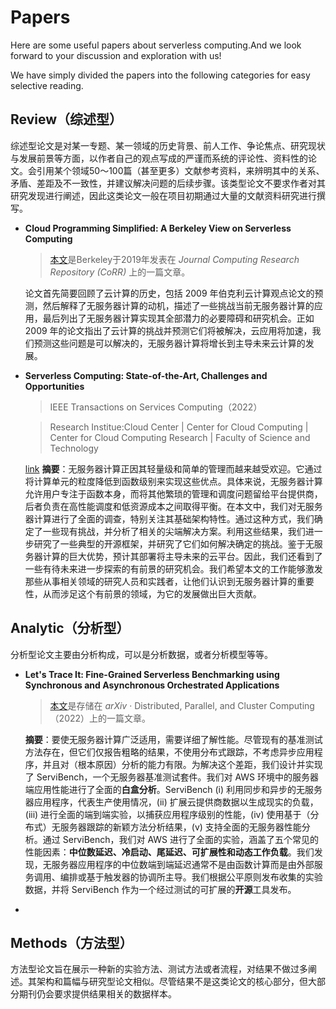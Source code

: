 # Papers

Here are some useful papers about serverless computing.And we look forward to your discussion and exploration with us!

We have simply divided the papers into the following categories for easy selective reading.


## Review（综述型）
综述型论文是对某一专题、某一领域的历史背景、前人工作、争论焦点、研究现状与发展前景等方面，以作者自己的观点写成的严谨而系统的评论性、资料性的论文。会引用某个领域50～100篇（甚至更多）文献参考资料，来辨明其中的关系、矛盾、差距及不一致性，并建议解决问题的后续步骤。该类型论文不要求作者对其研究发现进行阐述，因此这类论文一般在项目初期通过大量的文献资料研究进行撰写。


- **Cloud Programming Simplified: A Berkeley View on Serverless Computing**
  
  > [本文](https://www2.eecs.berkeley.edu/Pubs/TechRpts/2019/EECS-2019-3.pdf)是Berkeley于2019年发表在 _Journal Computing Research Repository (CoRR)_ 上的一篇文章。
  
  论文首先简要回顾了云计算的历史，包括 2009 年伯克利云计算观点论文的预测，然后解释了无服务器计算的动机，描述了一些挑战当前无服务器计算的应用，最后列出了无服务器计算实现其全部潜力的必要障碍和研究机会。正如 2009 年的论文指出了云计算的挑战并预测它们将被解决，云应用将加速，我们预测这些问题是可以解决的，无服务器计算将增长到主导未来云计算的发展。
  
- **Serverless Computing: State-of-the-Art, Challenges and Opportunities**
  
  > IEEE Transactions on Services Computing（2022）
  
  > Research Institue:Cloud Center | Center for Cloud Computing | Center for Cloud Computing Research | Faculty of Science and Technology
  
  [link](https://ieeexplore.ieee.org/stamp/stamp.jsp?tp=&arnumber=9756233)
  **摘要**：无服务器计算正因其轻量级和简单的管理而越来越受欢迎。它通过将计算单元的粒度降低到函数级别来实现这些优点。具体来说，无服务器计算允许用户专注于函数本身，而将其他繁琐的管理和调度问题留给平台提供商，后者负责在高性能调度和低资源成本之间取得平衡。在本文中，我们对无服务器计算进行了全面的调查，特别关注其基础架构特性。通过这种方式，我们确定了一些现有挑战，并分析了相关的尖端解决方案。利用这些结果，我们进一步研究了一些典型的开源框架，并研究了它们如何解决确定的挑战。鉴于无服务器计算的巨大优势，预计其部署将主导未来的云平台。因此，我们还看到了一些有待未来进一步探索的有前景的研究机会。我们希望本文的工作能够激发那些从事相关领域的研究人员和实践者，让他们认识到无服务器计算的重要性，从而涉足这个有前景的领域，为它的发展做出巨大贡献。
  
## Analytic（分析型）
分析型论文主要由分析构成，可以是分析数据，或者分析模型等等。

- **Let's Trace It: Fine-Grained Serverless Benchmarking using Synchronous and Asynchronous Orchestrated Applications**
  
  > [本文](https://arxiv.org/pdf/2205.07696.pdf)是存储在 _arXiv_ · Distributed, Parallel, and Cluster Computing（2022）上的一篇文章。
  
  **摘要**：要使无服务器计算广泛适用，需要详细了解性能。尽管现有的基准测试方法存在，但它们仅报告粗略的结果，不使用分布式跟踪，不考虑异步应用程序，并且对（根本原因）分析的能力有限。为解决这个差距，我们设计并实现了 ServiBench，一个无服务器基准测试套件。我们对 AWS 环境中的服务器端应用性能进行了全面的**白盒分析**。ServiBench (i) 利用同步和异步的无服务器应用程序，代表生产使用情况，(ii) 扩展云提供商数据以生成现实的负载，(iii) 进行全面的端到端实验，以捕获应用程序级别的性能，(iv) 使用基于（分布式）无服务器跟踪的新颖方法分析结果，(v) 支持全面的无服务器性能分析。通过 ServiBench，我们对 AWS 进行了全面的实验，涵盖了五个常见的性能因素：**中位数延迟、冷启动、尾延迟、可扩展性和动态工作负载**。我们发现，无服务器应用程序的中位数端到端延迟通常不是由函数计算而是由外部服务调用、编排或基于触发器的协调所主导。我们根据公平原则发布收集的实验数据，并将 ServiBench 作为一个经过测试的可扩展的**开源**工具发布。
  
- 

## Methods（方法型）
方法型论文旨在展示一种新的实验方法、测试方法或者流程，对结果不做过多阐述。其架构和篇幅与研究型论文相似。尽管结果不是这类论文的核心部分，但大部分期刊仍会要求提供结果相关的数据样本。
